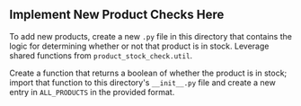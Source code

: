 ## Implement New Product Checks Here

To add new products, create a new `.py` file in this directory that contains the logic for determining whether or not that product is in stock. Leverage shared functions from `product_stock_check.util`.  

Create a function that returns a boolean of whether the product is in stock; import that function to this directory's `__init__.py` file and create a new entry in `ALL_PRODUCTS` in the provided format.